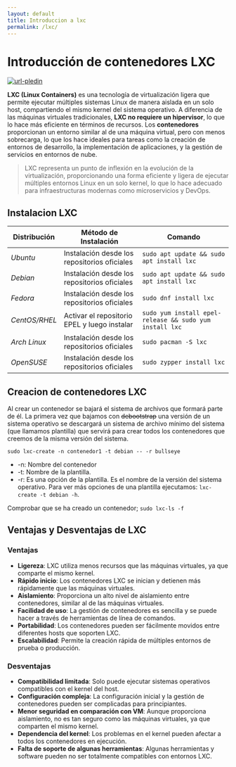 ```yaml
---
layout: default
title: Introduccion a lxc
permalink: /lxc/
---
```

# Introducción de contenedores LXC

[![url-pledin](https://www.josedomingo.org/pledin/assets/wp-content/uploads/2021/12/lxc.png)](https://www.josedomingo.org/pledin/2021/12/introduccion-lxc/)

**LXC (Linux Containers)** es una tecnología de virtualización ligera que permite ejecutar múltiples sistemas Linux de manera aislada en un solo host, compartiendo el mismo kernel del sistema operativo. A diferencia de las máquinas virtuales tradicionales, **LXC no requiere un hipervisor**, lo que lo hace más eficiente en términos de recursos. Los **contenedores** proporcionan un entorno similar al de una máquina virtual, pero con menos sobrecarga, lo que los hace ideales para tareas como la creación de entornos de desarrollo, la implementación de aplicaciones, y la gestión de servicios en entornos de nube.

> LXC representa un punto de inflexión en la evolución de la virtualización, proporcionando una forma eficiente y ligera de ejecutar múltiples entornos Linux en un solo kernel, lo que lo hace adecuado para infraestructuras modernas como microservicios y DevOps.

## Instalacion LXC

| Distribución     | Método de Instalación                                     | Comando                                    |
|------------------|----------------------------------------------------------|---------------------------------------------|
| *Ubuntu*      | Instalación desde los repositorios oficiales             | `sudo apt update && sudo apt install lxc`  |
| *Debian*      | Instalación desde los repositorios oficiales             | `sudo apt update && sudo apt install lxc`  |
| *Fedora*       | Instalación desde los repositorios oficiales             | `sudo dnf install lxc`    |                  
| *CentOS/RHEL*  | Activar el repositorio EPEL y luego instalar             | `sudo yum install epel-release && sudo yum install lxc` |
| *Arch Linux*   | Instalación desde los repositorios oficiales             | `sudo pacman -S lxc`   |                     
| *OpenSUSE*    | Instalación desde los repositorios oficiales             | `sudo zypper install lxc` |                  

## Creacion de contenedores LXC

Al crear un contenedor se bajará el sistema de archivos que formará parte de él. La primera vez que bajamos con   ~~debootstrap~~ una versión de un sistema operativo se descargará un sistema de archivo mínimo del sistema (que llamamos plantilla) que servirá para crear todos los contenedores que creemos de la misma versión del sistema.

`sudo lxc-create -n contenedor1 -t debian -- -r bullseye`

- -n: Nombre del contenedor
- -t: Nombre de la plantilla.
- -r: Es una opción de la plantilla. Es el nombre de la versión del sistema operativo. Para ver más opciones de una plantilla ejecutamos: `lxc-create -t debian -h`.

Comprobar que se ha creado un contenedor;
`sudo lxc-ls -f`


## Ventajas y Desventajas de LXC

### Ventajas
- **Ligereza**: LXC utiliza menos recursos que las máquinas virtuales, ya que comparte el mismo kernel.
- **Rápido inicio**: Los contenedores LXC se inician y detienen más rápidamente que las máquinas virtuales.
- **Aislamiento**: Proporciona un alto nivel de aislamiento entre contenedores, similar al de las máquinas virtuales.
- **Facilidad de uso**: La gestión de contenedores es sencilla y se puede hacer a través de herramientas de línea de comandos.
- **Portabilidad**: Los contenedores pueden ser fácilmente movidos entre diferentes hosts que soporten LXC.
- **Escalabilidad**: Permite la creación rápida de múltiples entornos de prueba o producción.

### Desventajas
- **Compatibilidad limitada**: Solo puede ejecutar sistemas operativos compatibles con el kernel del host.
- **Configuración compleja**: La configuración inicial y la gestión de contenedores pueden ser complicadas para principiantes.
- **Menor seguridad en comparación con VM**: Aunque proporciona aislamiento, no es tan seguro como las máquinas virtuales, ya que comparten el mismo kernel.
- **Dependencia del kernel**: Los problemas en el kernel pueden afectar a todos los contenedores en ejecución.
- **Falta de soporte de algunas herramientas**: Algunas herramientas y software pueden no ser totalmente compatibles con entornos LXC.
